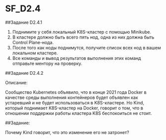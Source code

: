 # SF_D2.4
##Задание D2.4.1

1. Поднимите у себя локальный K8S-кластер с помощью Minikube.
2. В кластере должно быть всего пять нод, одна из них должна быть Сontrol Plane-нода.
3. После того как ноды поднимутся, получите список всех нод в вашем локальном кластере.
4. Все команды и вывод результатов выполнения этих команд отправьте ментору на проверку.

##Задание D2.4.2

Описание:

Сообщество Kubernetes объявило, что в конце 2021 года Docker в качестве среды выполнения контейнеров будет объявлен как устаревший и не будет использоваться в K8S-кластере. Но Kind, который поднимает K8S-кластер на Docker, говорит о том, что в отношении поддержки работы кластера K8S беспокоиться не стоит.

##Задание:

Почему Kind говорит, что это изменение его не затронет?
